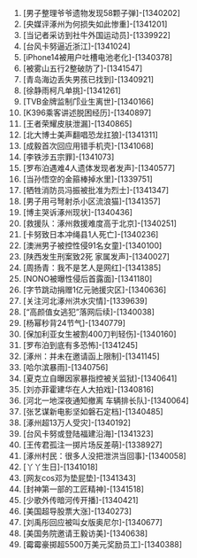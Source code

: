 
1. [男子整理爷爷遗物发现58颗子弹]-[1340202]
1. [央媒评涿州为何损失如此惨重]-[1341201]
1. [当记者采访到社牛外国运动员]-[1339922]
1. [台风卡努逼近浙江]-[1341024]
1. [iPhone14被用户吐槽电池老化]-[1340378]
1. [被雾山五行2整破防了]-[1341547]
1. [青岛海边丢失男孩已找到]-[1340921]
1. [徐静雨柯凡单挑]-[1341261]
1. [TVB金牌监制邝业生离世]-[1340166]
1. [K396乘客讲述脱困经历]-[1340897]
1. [王者荣耀皮肤泄漏]-[1340865]
1. [北大博士美声翻唱恐龙扛狼]-[1341311]
1. [成毅首次回应用错手机壳]-[1341068]
1. [李铁涉五宗罪]-[1341073]
1. [罗布泊遇难4人遗体发现者发声]-[1340577]
1. [当孙悟空的金箍棒掉水里]-[1339751]
1. [牺牲消防员冯振被批准为烈士]-[1341347]
1. [男子用弓弩射杀小区流浪猫]-[1341357]
1. [博主哭诉涿州现状]-[1340436]
1. [救援队：涿州救援难度高于北京]-[1340251]
1. [卡努致日本冲绳县1人死亡]-[1340236]
1. [澳洲男子被控性侵91名女童]-[1340100]
1. [陕西发生刑案致2死 家属发声]-[1340027]
1. [周扬青：我不是艺人是网红]-[1341385]
1. [NONO被曝性侵后首露面]-[1341180]
1. [字节跳动捐赠1亿元驰援灾区]-[1340636]
1. [关注河北涿州洪水灾情]-[1339639]
1. [“高颜值女逃犯”落网后续]-[1340038]
1. [杨幂秒背24节气]-[1340779]
1. [保加利亚女生被割400刀判轻伤]-[1340160]
1. [罗布泊到底有多恐怖]-[1341245]
1. [涿州：并未在邀请函上限制]-[1341145]
1. [哈尔滨暴雨]-[1340756]
1. [夏克立自曝因家暴指控被关监狱]-[1340641]
1. [刘亦菲霍建华在人大拍戏]-[1340816]
1. [河北一地深夜通知撤离 车辆排长队]-[1340064]
1. [张艺谋新电影坚如磐石定档]-[1340485]
1. [涿州超13万人受灾]-[1340192]
1. [台风卡努或登陆福建沿海]-[1341323]
1. [王传君孤注一掷片场反差萌]-[1338927]
1. [涿州村民：很多人没把泄洪当回事]-[1340058]
1. [丫丫生日]-[1341018]
1. [网友cos邓为垫屁垫]-[1341343]
1. [封神第一部的工匠精神]-[1341518]
1. [少歌外传暗河传开播]-[1340421]
1. [美国超导股票大涨]-[1340273]
1. [刘禹彤回应被叫女版奥尼尔]-[1340677]
1. [美国务院邀请王毅访美]-[1340638]
1. [霉霉豪掷超5500万美元奖励员工]-[1340388]